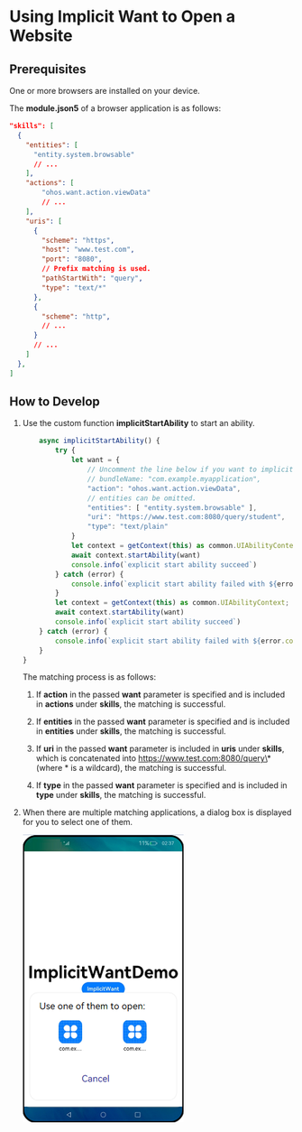 # Using Implicit Want to Open a Website


## Prerequisites

One or more browsers are installed on your device.

The **module.json5** of a browser application is as follows:

```json
"skills": [
  {
    "entities": [
      "entity.system.browsable"
      // ...
    ],
    "actions": [
        "ohos.want.action.viewData"
        // ...
    ],
    "uris": [
      {
        "scheme": "https",
        "host": "www.test.com",
        "port": "8080",
        // Prefix matching is used.
        "pathStartWith": "query",
        "type": "text/*"
      },
      {
        "scheme": "http",
        // ...
      }
      // ...
    ]
  },
]
```


## How to Develop

1. Use the custom function **implicitStartAbility** to start an ability.

   ```ts
       async implicitStartAbility() {
           try {
               let want = {
                   // Uncomment the line below if you want to implicitly query data only in the specific bundle.
                   // bundleName: "com.example.myapplication",
                   "action": "ohos.want.action.viewData",
                   // entities can be omitted.
                   "entities": [ "entity.system.browsable" ],
                   "uri": "https://www.test.com:8080/query/student",
                   "type": "text/plain"
               }
               let context = getContext(this) as common.UIAbilityContext;
               await context.startAbility(want)
               console.info(`explicit start ability succeed`)
           } catch (error) {
               console.info(`explicit start ability failed with ${error.code}`)
           }
           let context = getContext(this) as common.UIAbilityContext;
           await context.startAbility(want)
           console.info(`explicit start ability succeed`)
       } catch (error) {
           console.info(`explicit start ability failed with ${error.code}`)
       }
   }
   ```

     The matching process is as follows:
   1. If **action** in the passed **want** parameter is specified and is included in **actions** under **skills**, the matching is successful.

   2. If **entities** in the passed **want** parameter is specified and is included in **entities** under **skills**, the matching is successful.

   3. If **uri** in the passed **want** parameter is included in **uris** under **skills**, which is concatenated into https://www.test.com:8080/query\* (where \* is a wildcard), the matching is successful.

   4. If **type** in the passed **want** parameter is specified and is included in **type** under **skills**, the matching is successful.

2. When there are multiple matching applications, a dialog box is displayed for you to select one of them. 

   ![stage-want1](figures/stage-want1.png)
